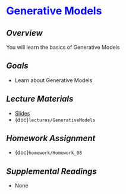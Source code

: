 # <span style="color: blue;"><b>Generative Models</b></span>

## *Overview*
You will learn the basics of Generative Models

## *Goals*
* Learn about Generative Models

## *Lecture Materials*
* [Slides](https://docs.google.com/presentation/d/1jK61M3QGH7bxFU7TMBm16G3YDb-7HOFtgNdqlj3Gs38/edit?usp=sharing)
* {doc}`lectures/GenerativeModels`

## *Homework Assignment*
* {doc}`homework/Homework_08`

## *Supplemental Readings*
* None